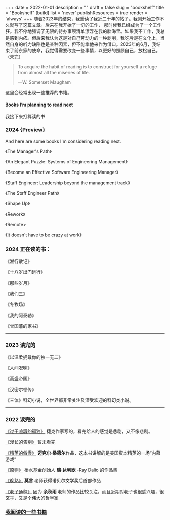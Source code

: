 +++
date = 2022-01-01
description = ""
draft = false
slug = "bookshelf"
title = "Bookshelf"
[build]
  list = 'never'
  publishResources = true
  render = 'always'
+++
随着2023年的结束，我重读了我近二十年的帖子。我刚开始工作不久就写了这篇文章。后来在我开始了一切的工作， 那时候我已经成为了一个工作狂。我不停地强调了无限的待办事项清单漂浮在我的脑海里。如果我不工作，我总是感到内疚。但后来我认为这是对自己劳动力的一种剥削，我吃亏是在文化上，当然自身的听力缺陷也是某种因素，但不能拿他来作为借口。2023年的6月，我结束了前东家的使命，我觉得需要改变一些事情，以更好的照顾自己，放松自己。（未完）

<blockquote class="huge bound">
    <p>To acquire the habit of reading is to construct for yourself a refuge from almost all the miseries of life.</p>
    <span class="author">—W. Somerset Maugham</span>
</blockquote>

这里会经常出现一些推荐的书籍。

#### Books I’m planning to read next  
我接下来打算读的书
### 2024 {Preview}

And here are some books I'm considering reading next. 

《The Manager's Path》

《An Elegant Puzzle: Systems of Engineering Management》

《Become an Effective Software Engineering Manager》

《Staff Engineer: Leadership beyond the management track》

《The Staff Engineer Path》

《Shape Up》

《Rework》

《Remote>

《It doesn't have to be crazy at work》

### 2024 正在读的书：

《湘行散记》

《十八岁出门远行》

《那些岁月》

《我们三》

《冬牧场》

《我的阿泰勒》

《曾国藩的家书》

---

### 2023 读完的

《以温柔拥戴你的独一无二》  

《人间况味》  

《高盛帝国》

《汉密尔顿传》

《三体》科幻小说，全世界都非常关注及深受欢迎的科幻类小说。

---

### 2022 读完的

[《过于喧嚣的孤独》](https://book.douban.com/subject/26220767/) 捷克作家写的，看完给人的感觉是悲剧，又不像悲剧。

[《漫长的告别》](https://book.douban.com/subject/34970873/?ref=koojiafeng.com) 暂未看完

[《精英的傲慢》](https://book.douban.com/subject/35586814/?ref=koojiafeng.com) **迈克尔·桑德尔**作品，这本书讲解的是美国资本精英的一场“内幕游戏”

[《原则》](https://book.douban.com/subject/27608239/?ref=koojiafeng.com) 桥水基金创始人 **瑞·达利欧** -Ray Dalio 的作品集

[《晚熟》](https://book.douban.com/subject/35141940/?ref=koojiafeng.com) **莫言** 老师获得诺贝尔文学奖后首部作品

[《老子通释》](https://book.douban.com/subject/35392918/?ref=koojiafeng.com) 因为 **余秋雨** 老师的作品比较关注，而且近期对老子也很感兴趣，很玄乎，又是个伟大的哲学家

### [我阅读的一些书籍](https://koojiafeng.notion.site/0f22652723074a36aa624cba37bdff3e?v=942c82bc16a1493ebb820368a76ba5d7&ref=koojiafeng.com)
<!--more-->
